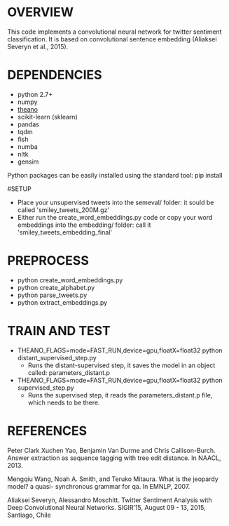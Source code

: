 # OVERVIEW

This code implements a convolutional neural network for twitter sentiment classification. It is based on convolutional sentence embedding (Aliaksei Severyn et al., 2015).


# DEPENDENCIES

- python 2.7+
- numpy
- [theano](http://deeplearning.net/software/theano/)
- scikit-learn (sklearn)
- pandas
- tqdm
- fish
- numba
- nltk
- gensim

Python packages can be easily installed using the standard tool: pip install <package>

#SETUP
- Place your unsupervised tweets into the semeval/ folder: it sould be called 'smiley_tweets_200M.gz'
- Either run the create_word_embeddings.py code or copy your word embeddings into the embedding/ folder: call it 'smiley_tweets_embedding_final'


# PREPROCESS
- python create_word_embeddings.py 
- python create_alphabet.py 
- python parse_tweets.py 
- python extract_embeddings.py


# TRAIN AND TEST
- THEANO_FLAGS=mode=FAST_RUN,device=gpu,floatX=float32 python distant_supervised_step.py
	- Runs the distant-supervised step, it saves the model in an object called: parameters_distant.p
- THEANO_FLAGS=mode=FAST_RUN,device=gpu,floatX=float32 python supervised_step.py
	- Runs the supervised step, it reads the parameters_distant.p file, which needs to be there.


# REFERENCES

Peter Clark Xuchen Yao, Benjamin Van Durme and Chris Callison-Burch.
Answer extraction as sequence tagging with tree edit distance.
In NAACL, 2013.

Mengqiu Wang, Noah A. Smith, and Teruko Mitaura.
What is the jeopardy model? a quasi- synchronous grammar for qa.
In EMNLP, 2007.

Aliaksei Severyn, Alessandro Moschitt.
Twitter Sentiment Analysis with Deep Convolutional Neural Networks.
SIGIR’15, August 09 - 13, 2015, Santiago, Chile

